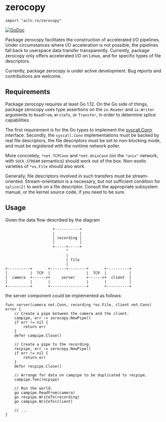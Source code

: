 zerocopy
================

`import "acln.ro/zerocopy"`

[![GoDoc](https://godoc.org/acln.ro/zerocopy?status.svg)](https://godoc.org/acln.ro/zerocopy)

Package zerocopy facilitates the construction of accelerated I/O
pipelines. Under circumstances where I/O acceleration is not
possible, the pipelines fall back to userspace data transfer
transparently. Currently, package zerocopy only offers accelerated
I/O on Linux, and for specific types of file descriptors.

Currently, package zerocopy is under active development. Bug reports
and contributions are welcome.

## Requirements

Package zerocopy requires at least Go 1.12. On the Go side of
things, package zerocopy uses type assertions on the `io.Reader`
and `io.Writer` arguments to `ReadFrom`, `WriteTo`, or `Transfer`,
in order to determine splice capabilities.

The first requirement is for the Go types to implement
the [syscall.Conn](https://golang.org/pkg/syscall/#Conn)
interface. Secondly, the `syscall.Conn` implementations must be
backed by real file descriptors, the file descriptors must be
set to non-blocking mode, and must be registered with the runtime
network poller.

More concretely, `*net.TCPConn` and `*net.UnixConn` (on the `"unix"`
network, with `SOCK_STREAM` semantics) should work out of the
box. Non-exotic varieties of `*os.File` should also work.

Generally, file descriptors involved in such transfers must be
stream-oriented. Stream-orientation is a necessary, but not sufficient
condition for `splice(2)` to work on a file descriptor. Consult the
appropriate subsystem manual, or the kernel source code, if you need
to be sure.

## Usage

Given the data flow described by the diagram

```
                     +-----------+
                     |           |
                     | recording |
                     |           |
                     +-----+-----+
                           ^
                           |
                           | file
                           |
+----------+       +-------+--------+       +----------+
|          |  TCP  |                |  TCP  |          |
|  camera  +------>+     server     +------>+  client  |
|          |       |                |       |          |
+----------+       +----------------+       +----------+
```

the server component could be implemented as follows:

```
func server(camera net.Conn, recording *os.File, client net.Conn) error {
	// Create a pipe between the camera and the client.
	campipe, err := zerocopy.NewPipe()
	if err != nil {
		return err
	}
	defer campipe.Close()

	// Create a pipe to the recording.
	recpipe, err := zerocopy.NewPipe()
	if err != nil {
		return err
	}
	defer recpipe.Close()

	// Arrange for data on campipe to be duplicated to recpipe.
	campipe.Tee(recpipe)

	// Run the world.
	go campipe.ReadFrom(camera)
	go recpipe.WriteTo(recording)
	go campipe.WriteTo(client)

	// ...
}
```
